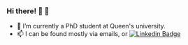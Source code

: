 

### Hi there! 👋 :maple_leaf:

- 🔭 I’m currently a PhD student at Queen's university. 
- 📫 I can be found mostly via emails, or [![Linkedin Badge](https://img.shields.io/badge/-LinkedIn-0e76a8?style=flat-square&logo=Linkedin&logoColor=white)](https://www.linkedin.com/in/amirsojoodi/)

<!--
<img height="180em" src="https://github-readme-stats.vercel.app/api?username=amirsojoodi&show_icons=true&hide_border=true&&count_private=true&include_all_commits=true" /> [![Top Langs](https://github-readme-stats.vercel.app/api/top-langs/?username=amirsojoodi&layout=compact)](https://github.com/anuraghazra/github-readme-stats)


**amirsojoodi/amirsojoodi** is a ✨ _special_ ✨ repository because its `README.md` (this file) appears on your GitHub profile.

Here are some ideas to get you started:

- 🔭 I’m currently working on ...
- 🌱 I’m currently learning ...
- 👯 I’m looking to collaborate on ...
- 🤔 I’m looking for help with ...
- 💬 Ask me about ...
- 📫 How to reach me: ...
- 😄 Pronouns: ...
- ⚡ Fun fact: ...
-->
